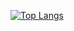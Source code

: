 [![Top Langs](https://github-readme-stats.vercel.app/api/top-langs/?username=WoogLim&langs_count=8&exclude_repo=OurHouse,SpringProject_PMS)](https://github.com/anuraghazra/github-readme-stats)
